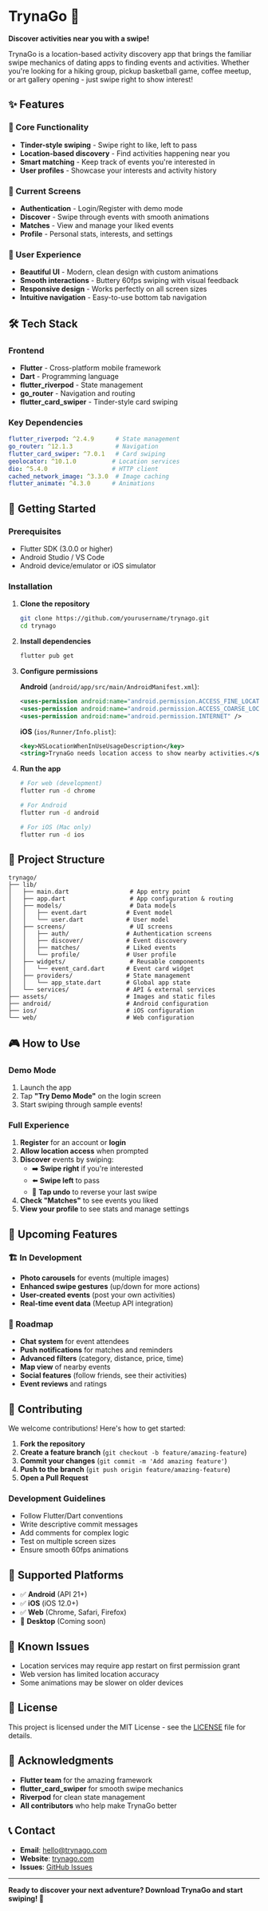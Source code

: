 # TrynaGo 🌟

**Discover activities near you with a swipe!**

TrynaGo is a location-based activity discovery app that brings the familiar swipe mechanics of dating apps to finding events and activities. Whether you're looking for a hiking group, pickup basketball game, coffee meetup, or art gallery opening - just swipe right to show interest!

## ✨ Features

### 🎯 Core Functionality
- **Tinder-style swiping** - Swipe right to like, left to pass
- **Location-based discovery** - Find activities happening near you
- **Smart matching** - Keep track of events you're interested in
- **User profiles** - Showcase your interests and activity history

### 📱 Current Screens
- **Authentication** - Login/Register with demo mode
- **Discover** - Swipe through events with smooth animations
- **Matches** - View and manage your liked events
- **Profile** - Personal stats, interests, and settings

### 🎨 User Experience
- **Beautiful UI** - Modern, clean design with custom animations
- **Smooth interactions** - Buttery 60fps swiping with visual feedback
- **Responsive design** - Works perfectly on all screen sizes
- **Intuitive navigation** - Easy-to-use bottom tab navigation

## 🛠 Tech Stack

### Frontend
- **Flutter** - Cross-platform mobile framework
- **Dart** - Programming language
- **flutter_riverpod** - State management
- **go_router** - Navigation and routing
- **flutter_card_swiper** - Tinder-style card swiping

### Key Dependencies
```yaml
flutter_riverpod: ^2.4.9      # State management
go_router: ^12.1.3            # Navigation
flutter_card_swiper: ^7.0.1   # Card swiping
geolocator: ^10.1.0          # Location services
dio: ^5.4.0                  # HTTP client
cached_network_image: ^3.3.0  # Image caching
flutter_animate: ^4.3.0      # Animations
```

## 🚀 Getting Started

### Prerequisites
- Flutter SDK (3.0.0 or higher)
- Android Studio / VS Code
- Android device/emulator or iOS simulator

### Installation

1. **Clone the repository**
   ```bash
   git clone https://github.com/yourusername/trynago.git
   cd trynago
   ```

2. **Install dependencies**
   ```bash
   flutter pub get
   ```

3. **Configure permissions**
   
   **Android** (`android/app/src/main/AndroidManifest.xml`):
   ```xml
   <uses-permission android:name="android.permission.ACCESS_FINE_LOCATION" />
   <uses-permission android:name="android.permission.ACCESS_COARSE_LOCATION" />
   <uses-permission android:name="android.permission.INTERNET" />
   ```
   
   **iOS** (`ios/Runner/Info.plist`):
   ```xml
   <key>NSLocationWhenInUseUsageDescription</key>
   <string>TrynaGo needs location access to show nearby activities.</string>
   ```

4. **Run the app**
   ```bash
   # For web (development)
   flutter run -d chrome
   
   # For Android
   flutter run -d android
   
   # For iOS (Mac only)
   flutter run -d ios
   ```

## 📁 Project Structure

```
trynago/
├── lib/
│   ├── main.dart                 # App entry point
│   ├── app.dart                  # App configuration & routing
│   ├── models/                   # Data models
│   │   ├── event.dart           # Event model
│   │   └── user.dart            # User model
│   ├── screens/                  # UI screens
│   │   ├── auth/                # Authentication screens
│   │   ├── discover/            # Event discovery
│   │   ├── matches/             # Liked events
│   │   └── profile/             # User profile
│   ├── widgets/                  # Reusable components
│   │   └── event_card.dart      # Event card widget
│   ├── providers/               # State management
│   │   └── app_state.dart       # Global app state
│   └── services/                # API & external services
├── assets/                      # Images and static files
├── android/                     # Android configuration
├── ios/                         # iOS configuration
└── web/                         # Web configuration
```

## 🎮 How to Use

### Demo Mode
1. Launch the app
2. Tap **"Try Demo Mode"** on the login screen
3. Start swiping through sample events!

### Full Experience
1. **Register** for an account or **login**
2. **Allow location access** when prompted
3. **Discover** events by swiping:
   - ➡️ **Swipe right** if you're interested
   - ⬅️ **Swipe left** to pass
   - 🔄 **Tap undo** to reverse your last swipe
4. **Check "Matches"** to see events you liked
5. **View your profile** to see stats and manage settings

## 🔮 Upcoming Features

### 🏗 In Development
- **Photo carousels** for events (multiple images)
- **Enhanced swipe gestures** (up/down for more actions)
- **User-created events** (post your own activities)
- **Real-time event data** (Meetup API integration)

### 🎯 Roadmap
- **Chat system** for event attendees
- **Push notifications** for matches and reminders
- **Advanced filters** (category, distance, price, time)
- **Map view** of nearby events
- **Social features** (follow friends, see their activities)
- **Event reviews** and ratings

## 🤝 Contributing

We welcome contributions! Here's how to get started:

1. **Fork the repository**
2. **Create a feature branch** (`git checkout -b feature/amazing-feature`)
3. **Commit your changes** (`git commit -m 'Add amazing feature'`)
4. **Push to the branch** (`git push origin feature/amazing-feature`)
5. **Open a Pull Request**

### Development Guidelines
- Follow Flutter/Dart conventions
- Write descriptive commit messages
- Add comments for complex logic
- Test on multiple screen sizes
- Ensure smooth 60fps animations

## 📱 Supported Platforms

- ✅ **Android** (API 21+)
- ✅ **iOS** (iOS 12.0+)
- ✅ **Web** (Chrome, Safari, Firefox)
- 🔄 **Desktop** (Coming soon)

## 🐛 Known Issues

- Location services may require app restart on first permission grant
- Web version has limited location accuracy
- Some animations may be slower on older devices

## 📄 License

This project is licensed under the MIT License - see the [LICENSE](LICENSE) file for details.

## 🙏 Acknowledgments

- **Flutter team** for the amazing framework
- **flutter_card_swiper** for smooth swipe mechanics
- **Riverpod** for clean state management
- **All contributors** who help make TrynaGo better

## 📞 Contact

- **Email**: hello@trynago.com
- **Website**: [trynago.com](https://trynago.com)
- **Issues**: [GitHub Issues](https://github.com/yourusername/trynago/issues)

---

**Ready to discover your next adventure? Download TrynaGo and start swiping! 🚀**